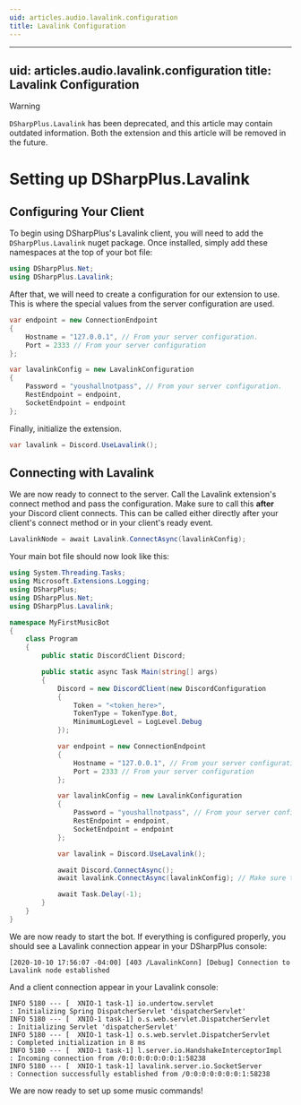 ```yaml
---
uid: articles.audio.lavalink.configuration
title: Lavalink Configuration
---
```

---
uid: articles.audio.lavalink.configuration
title: Lavalink Configuration
---

>[!WARNING]
> `DSharpPlus.Lavalink` has been deprecated, and this article may contain outdated information. Both the extension and this article will be removed
> in the future.

# Setting up DSharpPlus.Lavalink

## Configuring Your Client

To begin using DSharpPlus's Lavalink client, you will need to add the `DSharpPlus.Lavalink` nuget package. Once
installed, simply add these namespaces at the top of your bot file:

```csharp
using DSharpPlus.Net;
using DSharpPlus.Lavalink;
```

After that, we will need to create a configuration for our extension to use. This is where the special values from the
server configuration are used.

```csharp
var endpoint = new ConnectionEndpoint
{
    Hostname = "127.0.0.1", // From your server configuration.
    Port = 2333 // From your server configuration
};

var lavalinkConfig = new LavalinkConfiguration
{
    Password = "youshallnotpass", // From your server configuration.
    RestEndpoint = endpoint,
    SocketEndpoint = endpoint
};
```

Finally, initialize the extension.

```csharp
var lavalink = Discord.UseLavalink();
```

## Connecting with Lavalink

We are now ready to connect to the server. Call the Lavalink extension's connect method and pass the configuration. Make
sure to call this **after** your Discord client connects. This can be called either directly after your client's connect
method or in your client's ready event.

```csharp
LavalinkNode = await Lavalink.ConnectAsync(lavalinkConfig);
```

Your main bot file should now look like this:

```csharp
using System.Threading.Tasks;
using Microsoft.Extensions.Logging;
using DSharpPlus;
using DSharpPlus.Net;
using DSharpPlus.Lavalink;

namespace MyFirstMusicBot
{
    class Program
    {
        public static DiscordClient Discord;

        public static async Task Main(string[] args)
        {
            Discord = new DiscordClient(new DiscordConfiguration
            {
                Token = "<token_here>",
                TokenType = TokenType.Bot,
                MinimumLogLevel = LogLevel.Debug
            });

            var endpoint = new ConnectionEndpoint
            {
                Hostname = "127.0.0.1", // From your server configuration.
                Port = 2333 // From your server configuration
            };

            var lavalinkConfig = new LavalinkConfiguration
            {
                Password = "youshallnotpass", // From your server configuration.
                RestEndpoint = endpoint,
                SocketEndpoint = endpoint
            };

            var lavalink = Discord.UseLavalink();

            await Discord.ConnectAsync();
            await lavalink.ConnectAsync(lavalinkConfig); // Make sure this is after Discord.ConnectAsync().

            await Task.Delay(-1);
        }
    }
}
```

We are now ready to start the bot. If everything is configured properly, you should see a Lavalink connection appear in
your DSharpPlus console:

```
[2020-10-10 17:56:07 -04:00] [403 /LavalinkConn] [Debug] Connection to Lavalink node established
```

And a client connection appear in your Lavalink console:

```
INFO 5180 --- [  XNIO-1 task-1] io.undertow.servlet                      : Initializing Spring DispatcherServlet 'dispatcherServlet'
INFO 5180 --- [  XNIO-1 task-1] o.s.web.servlet.DispatcherServlet        : Initializing Servlet 'dispatcherServlet'
INFO 5180 --- [  XNIO-1 task-1] o.s.web.servlet.DispatcherServlet        : Completed initialization in 8 ms
INFO 5180 --- [  XNIO-1 task-1] l.server.io.HandshakeInterceptorImpl     : Incoming connection from /0:0:0:0:0:0:0:1:58238
INFO 5180 --- [  XNIO-1 task-1] lavalink.server.io.SocketServer          : Connection successfully established from /0:0:0:0:0:0:0:1:58238
```

We are now ready to set up some music commands!
